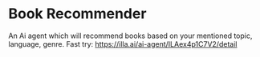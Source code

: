 # Book Recommender
An Ai agent which will recommend books based on your mentioned topic, language, genre.
Fast try: https://illa.ai/ai-agent/ILAex4p1C7V2/detail
